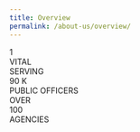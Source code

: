 ```yaml
---
title: Overview
permalink: /about-us/overview/
---
```


<div id="overview-counter" >
    <div id="vital">
        <div class="label-top"></div>1<div class="label-bottom" >VITAL</div>
    </div>
    <div id="serving">
        <div class="label-top">SERVING</div>90&nbsp;K<div class="label-bottom" >PUBLIC OFFICERS</div>
    </div>
    <div id="agencies">
        <div class="label-top">OVER</div>100<div class="label-bottom" >AGENCIES</div>
    </div>
</div>
